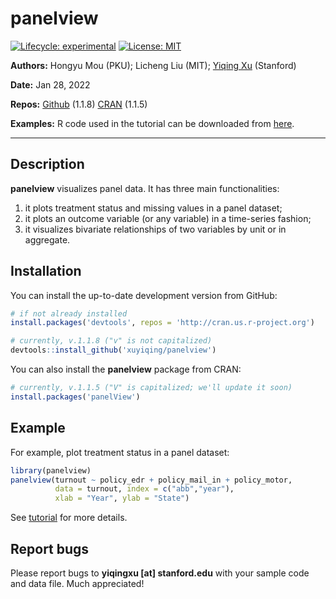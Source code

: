 
<!-- README.md is generated from README.Rmd. Please edit that file -->

# panelview

<!-- badges: start -->

[![Lifecycle:
experimental](https://img.shields.io/badge/lifecycle-experimental-orange.svg)](https://www.tidyverse.org/lifecycle/#experimental)
[![License:
MIT](https://img.shields.io/badge/License-MIT-yellow.svg)](https://opensource.org/licenses/MIT)
<!-- badges: end -->

**Authors:** Hongyu Mou (PKU); Licheng Liu (MIT); [Yiqing
Xu](https://yiqingxu.org/) (Stanford)

**Date:** Jan 28, 2022

**Repos:** [Github](https://github.com/xuyiqing/panelview) (1.1.8)
[CRAN](https://cran.r-project.org/web/packages/panelView/index.html)
(1.1.5)

**Examples:** R code used in the tutorial can be downloaded from
[here](https://yiqingxu.org/packages/panelview/panelview_examples.R).

------------------------------------------------------------------------

## Description

**panelview** visualizes panel data. It has three main functionalities:

1.  it plots treatment status and missing values in a panel dataset;
2.  it plots an outcome variable (or any variable) in a time-series
    fashion;
3.  it visualizes bivariate relationships of two variables by unit or in
    aggregate.

## Installation

You can install the up-to-date development version from GitHub:

``` r
# if not already installed
install.packages('devtools', repos = 'http://cran.us.r-project.org') 

# currently, v.1.1.8 ("v" is not capitalized)
devtools::install_github('xuyiqing/panelview') 
```

You can also install the **panelview** package from CRAN:

``` r
# currently, v.1.1.5 ("V" is capitalized; we'll update it soon)
install.packages('panelView') 
```

## Example

For example, plot treatment status in a panel dataset:

``` r
library(panelview)
panelview(turnout ~ policy_edr + policy_mail_in + policy_motor, 
          data = turnout, index = c("abb","year"), 
          xlab = "Year", ylab = "State")
```

See
[tutorial](https://yiqingxu.org/packages/panelview/articles/tutorial.html)
for more details.

## Report bugs

Please report bugs to **yiqingxu \[at\] stanford.edu** with your sample
code and data file. Much appreciated!

